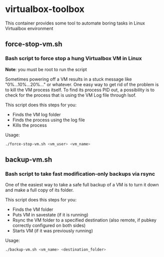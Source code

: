 # virtualbox-toolbox
This container provides some tool to automate boring tasks in Linux Virtualbox environment


## force-stop-vm.sh
### Bash script to force stop a hung Virtualbox VM in Linux

**Note**: you must be root to run the script

Sometimes powering off a VM results in a stuck message like "0%...10%...20%..." or whatever.
One easy way to get rid of the problem is to kill the VM process itself. To find its process PID out, a possibility is to check for the process that is using the VM Log file through lsof.

This script does this steps for you:

* Finds the VM log folder
* Finds the process using the log file
* Kills the process

Usage:
``` bash
./force-stop-vm.sh <vm_user> <vm_name>
```

## backup-vm.sh
### Bash script to take fast modification-only backups via rsync

One of the easiest way to take a safe full backup of a VM is to turn it down and make a full copy of its folder.

This script does this steps for you:

* Finds the VM folder
* Puts VM in savestate (if it is running)
* Rsync the VM folder to a specified destination (also remote, if pubkey correctly configured on both sides)
* Starts VM (if it was previously running)

Usage:
``` bash
./backup-vm.sh <vm_name> <destination_folder>
```
